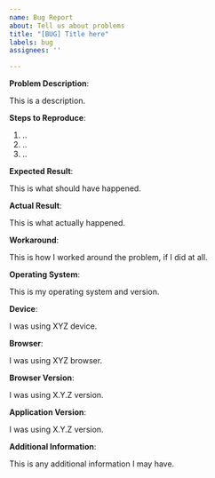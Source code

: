 ```yaml
---
name: Bug Report
about: Tell us about problems
title: "[BUG] Title here"
labels: bug
assignees: ''

---
```


**Problem Description**:

This is a description.

**Steps to Reproduce**:

1) ..
2) ..
3) ..

**Expected Result**:

This is what should have happened.

**Actual Result**:

This is what actually happened.

**Workaround**:

This is how I worked around the problem, if I did at all.

**Operating System**:

This is my operating system and version.

**Device**:

I was using XYZ device.

**Browser**:

I was using XYZ browser.

**Browser Version**:

I was using X.Y.Z version.

**Application Version**:

I was using X.Y.Z version.

**Additional Information**:

This is any additional information I may have.
